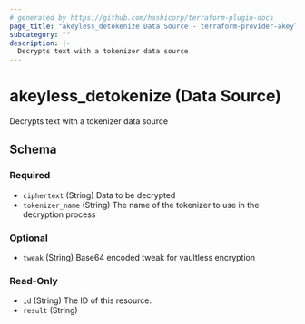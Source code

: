```yaml
---
# generated by https://github.com/hashicorp/terraform-plugin-docs
page_title: "akeyless_detokenize Data Source - terraform-provider-akeyless"
subcategory: ""
description: |-
  Decrypts text with a tokenizer data source
---
```


# akeyless_detokenize (Data Source)

Decrypts text with a tokenizer data source



<!-- schema generated by tfplugindocs -->
## Schema

### Required

- `ciphertext` (String) Data to be decrypted
- `tokenizer_name` (String) The name of the tokenizer to use in the decryption process

### Optional

- `tweak` (String) Base64 encoded tweak for vaultless encryption

### Read-Only

- `id` (String) The ID of this resource.
- `result` (String)


